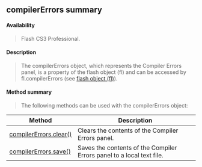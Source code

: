 ## compilerErrors summary

#### Availability

> Flash CS3 Professional.

#### Description

> The compilerErrors object, which represents the Compiler Errors panel, is a property of the flash object (fl) and can be accessed by fl.compilerErrors (see [flash object (fl)](#_bookmark447)).

#### Method summary

> The following methods can be used with the compilerErrors object:

| **Method**                                        | **Description**                                                       |
|---------------------------------------------------|-----------------------------------------------------------------------|
| [compilerErrors.clear()](#compilerErrors.clear()) | Clears the contents of the Compiler Errors panel.                     |
| [compilerErrors.save()](#_bookmark98)             | Saves the contents of the Compiler Errors panel to a local text file. |

<span id="compilerErrors.clear()" class="anchor"></span>
